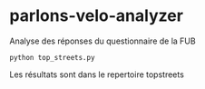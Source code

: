 # parlons-velo-analyzer
Analyse des réponses du questionnaire de la FUB

```
python top_streets.py
```

Les résultats sont dans le repertoire topstreets
